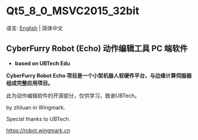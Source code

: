 # Qt5_8_0_MSVC2015_32bit
语言: [English](README_EN.md) | 简体中文
## CyberFurry Robot (Echo) 动作编辑工具 PC 端软件
 - **based on UBTech Edu**

**CyberFurry Robot Echo 项目是一个小型机器人软硬件平台，与边缘计算伺服器组成完整应用项目。**

此为动作编辑软件的开源部分，仅供学习，致谢UBTech。

by zhiluan in Wingmark. 

Special thanks to UBTech.

https://robot.wingmark.cn
